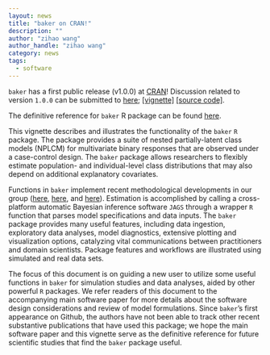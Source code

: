 ```yaml
---
layout: news
title: "baker on CRAN!"
description: ""
author: "zihao wang"
author_handle: "zihao wang"
category: news
tags: 
  - software
---
```


`baker` has a first public release (v1.0.0) at [CRAN](https://cran.r-project.org/web/packages/baker/index.html)! Discussion related to version `1.0.0` can be submitted to [here](https://github.com/zihaowang/baker/issues); [[vignette]](/assets/html/baker_vignette.html) [[source code]](https://github.com/zihaowang/baker). 

The definitive reference for `baker` R package can be found [here](https://arxiv.org/abs/2202.11778).

This vignette describes and illustrates the functionality of the `baker` `R` package. The package provides a suite of nested partially-latent class models (NPLCM) for multivariate binary responses that are observed under a case-control design. The `baker` package allows researchers to flexibly estimate population- and individual-level class distributions that may also depend on additional explanatory covariates. 

Functions in `baker` implement recent methodological developments in our group ([here](https://zihaowang.com/papers/wu-2015-plcm), [here](https://zihaowang.com/papers/wu-2016-nested-plcm), and [here](https://zihaowang.com/papers/nplcm_reg)). Estimation is accomplished by calling a cross-platform automatic Bayesian inference software `JAGS` through a wrapper `R` function that parses model specifications and data inputs. The `baker` package provides many useful features, including data ingestion, exploratory data analyses, model diagnostics, extensive plotting and visualization options, catalyzing vital communications between practitioners and domain scientists. Package features and workflows are illustrated using simulated and real data sets. 

The focus of this document is on guiding a new user to utilize some useful functions in `baker` for simulation studies and data analyses, aided by other powerful `R` packages. We refer readers of this document to the accompanying main software paper for more details about the software design considerations and review of model formulations. Since  `baker`’s first appearance on Github, the authors have not been able to track other recent substantive publications that have used this package; we hope the main software paper and this vignette serve as the definitive reference for future scientific studies that find the `baker` package useful.